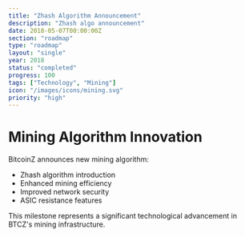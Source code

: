 ```yaml
---
title: "Zhash Algorithm Announcement"
description: "Zhash algo announcement"
date: 2018-05-07T00:00:00Z
section: "roadmap"
type: "roadmap"
layout: "single"
year: 2018
status: "completed"
progress: 100
tags: ["Technology", "Mining"]
icon: "/images/icons/mining.svg"
priority: "high"
---
```


# Mining Algorithm Innovation

BitcoinZ announces new mining algorithm:
- Zhash algorithm introduction
- Enhanced mining efficiency
- Improved network security
- ASIC resistance features

This milestone represents a significant technological advancement in BTCZ's mining infrastructure.
